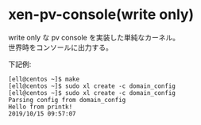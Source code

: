 # xen-pv-console(write only)

write only な pv console を実装した単純なカーネル。  
世界時をコンソールに出力する。

下記例:

```shell
[ell@centos ~]$ make
[ell@centos ~]$ sudo xl create -c domain_config 
[ell@centos ~]$ sudo xl create -c domain_config 
Parsing config from domain_config
Hello from printk!
2019/10/15 09:57:07
```